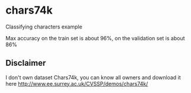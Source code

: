 # chars74k
Classifying characters example

Max accuracy on the train set is about 96%, on the validation set is about 86%   

## Disclaimer
I don't own dataset Chars74k, you can know all owners and download it here http://www.ee.surrey.ac.uk/CVSSP/demos/chars74k/
